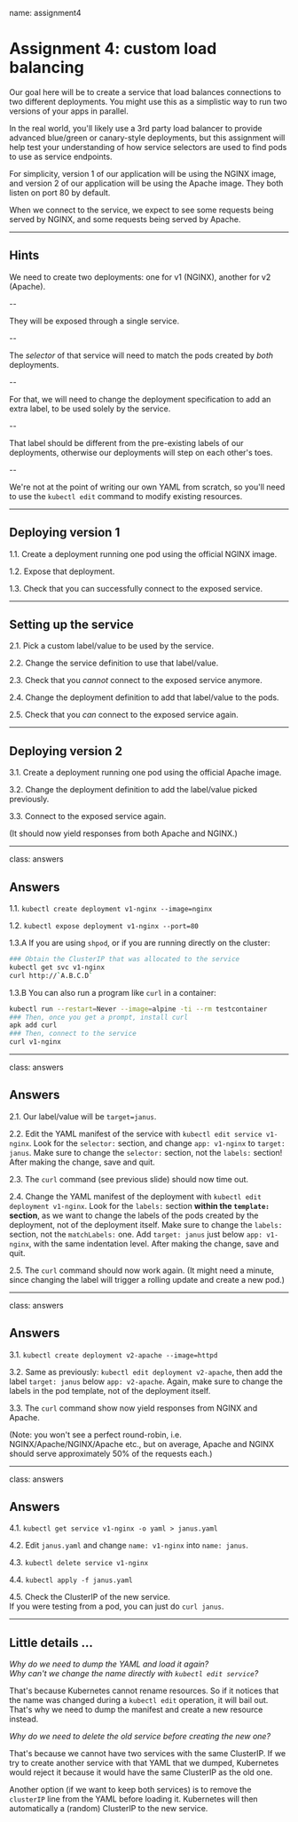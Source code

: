 name: assignment4

# Assignment 4: custom load balancing

Our goal here will be to create a service that load balances
connections to two different deployments. You might use this as a 
simplistic way to run two versions of your apps in parallel. 

In the real world, you'll likely use a 3rd party load balancer to 
provide advanced blue/green or canary-style deployments, but 
this assignment will help test your understanding of how service 
selectors are used to find pods to use as service endpoints.

For simplicity, version 1 of our application will be using
the NGINX image, and version 2 of our application will be using
the Apache image. They both listen on port 80 by default.

When we connect to the service, we expect to see some requests
being served by NGINX, and some requests being served by Apache.

---

## Hints

We need to create two deployments: one for v1 (NGINX), another for v2 (Apache).

--

They will be exposed through a single service.

--

The *selector* of that service will need to match the pods created
by *both* deployments.

--

For that, we will need to change the deployment specification to add
an extra label, to be used solely by the service.

--

That label should be different from the pre-existing labels of our
deployments, otherwise our deployments will step on each other's toes.

--

We're not at the point of writing our own YAML from scratch, so you'll 
need to use the `kubectl edit` command to modify existing resources.

---

## Deploying version 1

1.1. Create a deployment running one pod using the official NGINX image.

1.2. Expose that deployment.

1.3. Check that you can successfully connect to the exposed service.

---

## Setting up the service

2.1. Pick a custom label/value to be used by the service.

2.2. Change the service definition to use that label/value.

2.3. Check that you *cannot* connect to the exposed service anymore.

2.4. Change the deployment definition to add that label/value to the pods.

2.5. Check that you *can* connect to the exposed service again.

---

## Deploying version 2

3.1. Create a deployment running one pod using the official Apache image.

3.2. Change the deployment definition to add the label/value picked previously.

3.3. Connect to the exposed service again.

(It should now yield responses from both Apache and NGINX.)

---

class: answers

## Answers

1.1. `kubectl create deployment v1-nginx --image=nginx`

1.2. `kubectl expose deployment v1-nginx --port=80`

1.3.A If you are using `shpod`, or if you are running directly on the cluster:

```bash
### Obtain the ClusterIP that was allocated to the service
kubectl get svc v1-nginx
curl http://`A.B.C.D`
```

1.3.B You can also run a program like `curl` in a container:

```bash
kubectl run --restart=Never --image=alpine -ti --rm testcontainer
### Then, once you get a prompt, install curl
apk add curl
### Then, connect to the service
curl v1-nginx
```

---

class: answers

## Answers

2.1. Our label/value will be `target=janus`.

2.2. Edit the YAML manifest of the service with `kubectl edit service v1-nginx`. Look for the `selector:` section, and change `app: v1-nginx` to `target: janus`. Make sure to change the `selector:` section, not the `labels:` section! After making the change, save and quit.

2.3. The `curl` command (see previous slide) should now time out.

2.4. Change the YAML manifest of the deployment with `kubectl edit deployment v1-nginx`. Look for the `labels:` section **within the `template:` section**, as we want to change the labels of the pods created by the deployment, not of the deployment itself. Make sure to change the `labels:` section, not the `matchLabels:` one. Add `target: janus` just below `app: v1-nginx`, with the same indentation level. After making the change, save and quit.

2.5. The `curl` command should now work again. (It might need a minute, since changing the label will trigger a rolling update and create a new pod.)

---

class: answers

## Answers

3.1. `kubectl create deployment v2-apache --image=httpd`

3.2. Same as previously: `kubectl edit deployment v2-apache`, then add the label `target: janus` below `app: v2-apache`. Again, make sure to change the labels in the pod template, not of the deployment itself.

3.3. The `curl` command show now yield responses from NGINX and Apache.

(Note: you won't see a perfect round-robin, i.e. NGINX/Apache/NGINX/Apache etc., but on average, Apache and NGINX should serve approximately 50% of the requests each.)

---

class: answers

## Answers

4.1. `kubectl get service v1-nginx -o yaml > janus.yaml`

4.2. Edit `janus.yaml` and change `name: v1-nginx` into `name: janus`. 

4.3. `kubectl delete service v1-nginx`

4.4. `kubectl apply -f janus.yaml`

4.5. Check the ClusterIP of the new service.
<br/>If you were testing from a pod, you can just do `curl janus`.

---

## Little details ...

*Why do we need to dump the YAML and load it again?*
<br/>
*Why can't we change the name directly with `kubectl edit service`?*

That's because Kubernetes cannot rename resources. So if it notices that the name was changed during a `kubectl edit` operation, it will bail out. That's why we need to dump the manifest and create a new resource instead.

*Why do we need to delete the old service before creating the new one?*

That's because we cannot have two services with the same ClusterIP. If we try to create another service with that YAML that we dumped, Kubernetes would reject it because it would have the same ClusterIP as the old one.

Another option (if we want to keep both services) is to remove the `clusterIP` line from the YAML before loading it. Kubernetes will then automatically a (random) ClusterIP to the new service.
